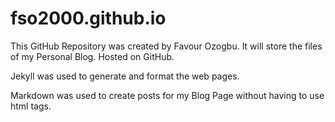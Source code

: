fso2000.github.io
========

This GitHub Repository was created by Favour Ozogbu. It will store the files of my Personal Blog.
Hosted on GitHub.

Jekyll was used to generate and format the web pages.

Markdown was used to create posts for my Blog Page without having to use html tags.
